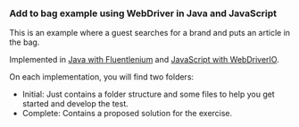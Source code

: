 ### Add to bag example using WebDriver in Java and JavaScript

This is an example where a guest searches for a brand and puts an article in the bag.

Implemented in [Java with Fluentlenium](https://github.com/diemol/frontend_testing/tree/master/add-item-to-shopping-cart/java-fluentlenium)
and [JavaScript with WebDriverIO](https://github.com/diemol/frontend_testing/tree/master/add-item-to-shopping-cart/js-webdriverio).

On each implementation, you will find two folders:
* Initial: Just contains a folder structure and some files to help you get started and develop the test.
* Complete: Contains a proposed solution for the exercise.

